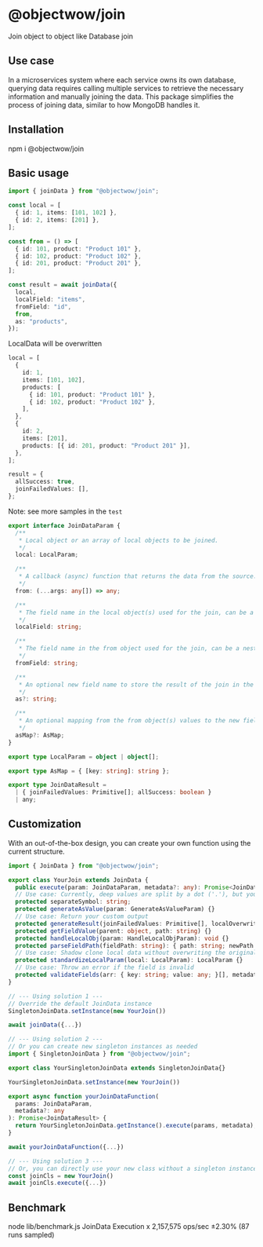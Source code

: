 # @objectwow/join

Join object to object like Database join

## Use case

In a microservices system where each service owns its own database, querying data requires calling multiple services to retrieve the necessary information and manually joining the data. This package simplifies the process of joining data, similar to how MongoDB handles it.

## Installation

npm i @objectwow/join

## Basic usage

```typescript
import { joinData } from "@objectwow/join";

const local = [
  { id: 1, items: [101, 102] },
  { id: 2, items: [201] },
];

const from = () => [
  { id: 101, product: "Product 101" },
  { id: 102, product: "Product 102" },
  { id: 201, product: "Product 201" },
];

const result = await joinData({
  local,
  localField: "items",
  fromField: "id",
  from,
  as: "products",
});
```

LocalData will be overwritten

```typescript
local = [
  {
    id: 1,
    items: [101, 102],
    products: [
      { id: 101, product: "Product 101" },
      { id: 102, product: "Product 102" },
    ],
  },
  {
    id: 2,
    items: [201],
    products: [{ id: 201, product: "Product 201" }],
  },
];

result = {
  allSuccess: true,
  joinFailedValues: [],
};
```

Note: see more samples in the `test`

```typescript
export interface JoinDataParam {
  /**
   * Local object or an array of local objects to be joined.
   */
  local: LocalParam;

  /**
   * A callback (async) function that returns the data from the source. Data is object or an array of objects
   */
  from: (...args: any[]) => any;

  /**
   * The field name in the local object(s) used for the join, can be a nested field, separated by a dot ('.')
   */
  localField: string;

  /**
   * The field name in the from object used for the join, can be a nested field, separated by a dot ('.')
   */
  fromField: string;

  /**
   * An optional new field name to store the result of the join in the local object(s).
   */
  as?: string;

  /**
   * An optional mapping from the from object(s) values to the new field names in the local object(s).
   */
  asMap?: AsMap;
}

export type LocalParam = object | object[];

export type AsMap = { [key: string]: string };

export type JoinDataResult =
  | { joinFailedValues: Primitive[]; allSuccess: boolean }
  | any;
```

## Customization

With an out-of-the-box design, you can create your own function using the current structure.

```typescript
import { JoinData } from "@objectwow/join";

export class YourJoin extends JoinData {
  public execute(param: JoinDataParam, metadata?: any): Promise<JoinDataResult> {}
  // Use case: Currently, deep values are split by a dot ('.'), but you can use a different symbol if needed
  protected separateSymbol: string;
  protected generateAsValue(param: GenerateAsValueParam) {}
  // Use case: Return your custom output
  protected generateResult(joinFailedValues: Primitive[], localOverwrite: LocalParam, metadata?: any) {}
  protected getFieldValue(parent: object, path: string) {}
  protected handleLocalObj(param: HandleLocalObjParam): void {}
  protected parseFieldPath(fieldPath: string): { path: string; newPath: string; } {}
  // Use case: Shadow clone local data without overwriting the original.
  protected standardizeLocalParam(local: LocalParam): LocalParam {}
  // Use case: Throw an error if the field is invalid
  protected validateFields(arr: { key: string; value: any; }[], metadata?: any): void {}
}

// --- Using solution 1 ---
// Override the default JoinData instance
SingletonJoinData.setInstance(new YourJoin())

await joinData({...})

// --- Using solution 2 ---
// Or you can create new singleton instances as needed
import { SingletonJoinData } from "@objectwow/join";

export class YourSingletonJoinData extends SingletonJoinData{}

YourSingletonJoinData.setInstance(new YourJoin())

export async function yourJoinDataFunction(
  params: JoinDataParam,
  metadata?: any
): Promise<JoinDataResult> {
  return YourSingletonJoinData.getInstance().execute(params, metadata);
}

await yourJoinDataFunction({...})

// --- Using solution 3 ---
// Or, you can directly use your new class without a singleton instance.
const joinCls = new YourJoin()
await joinCls.execute({...})
```

## Benchmark

node lib/benchmark.js
JoinData Execution x 2,157,575 ops/sec ±2.30% (87 runs sampled)
